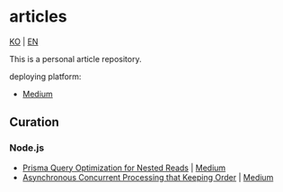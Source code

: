 # articles

[KO](./README.md) | [EN](./README_EN.md)

This is a personal article repository.

deploying platform:

- [Medium](https://medium.com/@daengdaenglee/lists)

## Curation

### Node.js

- [Prisma Query Optimization for Nested Reads](https://github.com/daengdaengLee/articles/blob/main/nodejs/Prisma%20%EC%A1%B0%ED%9A%8C%20%EC%B5%9C%EC%A0%81%ED%99%94/README_EN.md)
  | [Medium](https://medium.com/@daengdaenglee/prisma-query-optimization-for-nested-reads-4ee77c452438)
- [Asynchronous Concurrent Processing that Keeping Order](https://github.com/daengdaengLee/articles/blob/main/nodejs/%EC%88%9C%EC%84%9C%EB%A5%BC%20%EC%9C%A0%EC%A7%80%ED%95%98%EB%8A%94%20%EB%B9%84%EB%8F%99%EA%B8%B0%20%EB%8F%99%EC%8B%9C%20%EC%B2%98%EB%A6%AC/README_EN.md)
  | [Medium](https://medium.com/@daengdaenglee/asynchronous-concurrent-processing-that-keeping-order-bc6daad6c68b)
